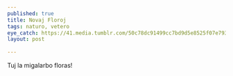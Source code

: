 ```yaml
---
published: true
title: Novaj Floroj
tags: naturo, vetero
eye_catch: https://41.media.tumblr.com/50c78dc91499cc7bd9d5e8525f07e793/tumblr_o1ezeujYSu1qcnj6ho1_1280.jpg
layout: post 
---
```

Tuj la migalarbo floras!